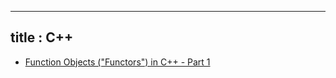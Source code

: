 
---
title : C++
---

 * [Function Objects ("Functors") in C++ - Part 1](https://www.quantstart.com/articles/Function-Objects-Functors-in-C-Part-1)
